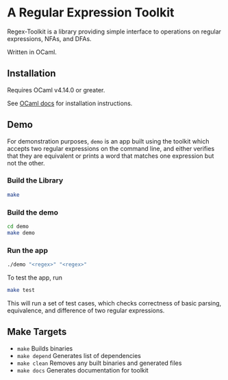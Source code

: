 # A Regular Expression Toolkit

Regex-Toolkit is a library providing simple interface to operations on regular expressions, NFAs, and DFAs.

Written in OCaml.

## Installation

Requires OCaml v4.14.0 or greater. 

See [OCaml docs](https://ocaml.org/docs/up-and-running) for installation instructions.

## Demo

For demonstration purposes, `demo` is an app built using the toolkit which accepts two regular expressions on the command line, and either verifies that they are equivalent or prints a word that matches one expression but not the other.

### Build the Library

```bash
make
```

### Build the demo

```bash
cd demo
make demo
```

### Run the app

```bash
./demo "<regex>" "<regex>"
```

To test the app, run

```bash
make test
```

This will run a set of test cases, which checks correctness of basic parsing, equivalence, and difference of two regular expressions.


## Make Targets

 - `make` Builds binaries
 - `make depend` Generates list of dependencies
 - `make clean` Removes any built binaries and generated files
 - `make docs` Generates documentation for toolkit